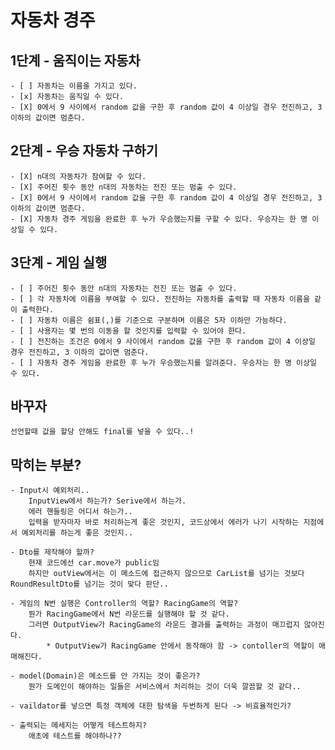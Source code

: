 # 자동차 경주

## 1단계 - 움직이는 자동차
    - [ ] 자동차는 이름을 가지고 있다.
    - [x] 자동차는 움직일 수 있다.
    - [X] 0에서 9 사이에서 random 값을 구한 후 random 값이 4 이상일 경우 전진하고, 3 이하의 값이면 멈춘다.

## 2단계 - 우승 자동차 구하기
    - [X] n대의 자동차가 참여할 수 있다.
    - [X] 주어진 횟수 동안 n대의 자동차는 전진 또는 멈출 수 있다.
    - [X] 0에서 9 사이에서 random 값을 구한 후 random 값이 4 이상일 경우 전진하고, 3 이하의 값이면 멈춘다.
    - [X] 자동차 경주 게임을 완료한 후 누가 우승했는지를 구할 수 있다. 우승자는 한 명 이상일 수 있다.

## 3단계 - 게임 실행
    - [ ] 주어진 횟수 동안 n대의 자동차는 전진 또는 멈출 수 있다.
    - [ ] 각 자동차에 이름을 부여할 수 있다. 전진하는 자동차를 출력할 때 자동차 이름을 같이 출력한다.
    - [ ] 자동차 이름은 쉼표(,)를 기준으로 구분하며 이름은 5자 이하만 가능하다.
    - [ ] 사용자는 몇 번의 이동을 할 것인지를 입력할 수 있어야 한다.
    - [ ] 전진하는 조건은 0에서 9 사이에서 random 값을 구한 후 random 값이 4 이상일 경우 전진하고, 3 이하의 값이면 멈춘다.
    - [ ] 자동차 경주 게임을 완료한 후 누가 우승했는지를 알려준다. 우승자는 한 명 이상일 수 있다.


## 바꾸자
    선언할때 값을 할당 안해도 final를 넣을 수 있다..! 

## 막히는 부분?
    - Input시 예외처리..
        InputView에서 하는가? Serive에서 하는가.
        에러 핸들링은 어디서 하는가..
        입력을 받자마자 바로 처리하는게 좋은 것인지, 코드상에서 에러가 나기 시작하는 지점에서 예외처리를 하는게 좋은 것인지..

    - Dto를 제작해야 할까?
        현재 코드에선 car.move가 public임
        하지만 outView에서는 이 메소드에 접근하지 않으므로 CarList를 넘기는 것보다 RoundResultDto를 넘기는 것이 맞다 판단..
    
    - 게임의 N번 실행은 Controller의 역할? RacingGame의 역할?
        뭔가 RacingGame에서 N번 라운드를 실행해야 할 것 같다.
        그러면 OutputView가 RacingGame의 라운드 결과를 출력하는 과정이 매끄럽지 않아진다.
            * OutputView가 RacingGame 안에서 동작해야 함 -> contoller의 역할이 애매해진다.

    - model(Domain)은 메소드를 안 가지는 것이 좋은가?
        뭔가 도메인이 해야하는 일들은 서비스에서 처리하는 것이 더욱 깔끔할 것 같다..

    - vaildator를 넣으면 특정 객체에 대한 탐색을 두번하게 된다 -> 비효율적인가?
    
    - 출력되는 메세지는 어떻게 테스트하지?
        애초에 테스트를 해야하나??